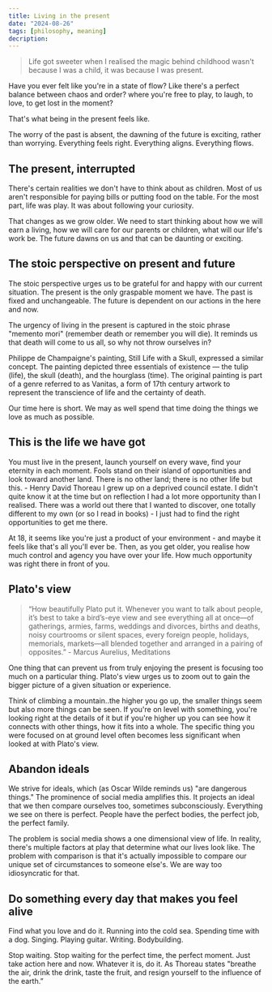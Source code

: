 ```yaml
---
title: Living in the present
date: "2024-08-26"
tags: [philosophy, meaning]
decription:
---
```


> Life got sweeter when I realised the magic behind childhood wasn't because I was a child, it was because I was present.

Have you ever felt like you're in a state of flow? Like there's a perfect balance between chaos and order? where you're free to play, to laugh, to love, to get lost in the moment?

That's what being in the present feels like.

The worry of the past is absent, the dawning of the future is exciting, rather than worrying. Everything feels right. Everything aligns. Everything flows.

## The present, interrupted

There's certain realities we don't have to think about as children. Most of us aren't responsible for paying bills or putting food on the table. For the most part, life was play. It was about following your curiosity.

That changes as we grow older. We need to start thinking about how we will earn a living, how we will care for our parents or children, what will our life's work be.
The future dawns on us and that can be daunting or exciting.

## The stoic perspective on present and future

The stoic perspective urges us to be grateful for and happy with our current situation. The present is the only graspable moment we have. The past is fixed and unchangeable. The future is dependent on our actions in the here and now.

The urgency of living in the present is captured in the stoic phrase "memento mori" (remember death or remember you will die). It reminds us that death will come to us all, so why not throw ourselves in?

Philippe de Champaigne's painting, Still Life with a Skull, expressed a similar concept. The painting depicted three essentials of existence — the tulip (life), the skull (death), and the hourglass (time). The original painting is part of a genre referred to as Vanitas, a form of 17th century artwork to represent the transcience of life and the certainty of death.

Our time here is short. We may as well spend that time doing the things we love as much as possible.

## This is the life we have got

You must live in the present, launch yourself on every wave, find your eternity in each moment. Fools stand on their island of opportunities and look toward another land. There is no other land; there is no other life but this. - Henry David Thoreau
I grew up on a deprived council estate. I didn't quite know it at the time but on reflection I had a lot more opportunity than I realised. There was a world out there that I wanted to discover, one totally different to my own (or so I read in books) - I just had to find the right opportunities to get me there.

At 18, it seems like you're just a product of your environment - and maybe it feels like that's all you'll ever be. Then, as you get older, you realise how much control and agency you have over your life. How much opportunity was right there in front of you.

## Plato's view

> “How beautifully Plato put it. Whenever you want to talk about people, it’s best to take a bird’s-eye view and see everything all at once—of gatherings, armies, farms, weddings and divorces, births and deaths, noisy courtrooms or silent spaces, every foreign people, holidays, memorials, markets—all blended together and arranged in a pairing of opposites.” - Marcus Aurelius, Meditations

One thing that can prevent us from truly enjoying the present is focusing too much on a particular thing. Plato's view urges us to zoom out to gain the bigger picture of a given situation or experience.

Think of climbing a mountain..the higher you go up, the smaller things seem but also more things can be seen. If you're on level with something, you're looking right at the details of it but if you're higher up you can see how it connects with other things, how it fits into a whole. The specific thing you were focused on at ground level often becomes less significant when looked at with Plato's view.

## Abandon ideals

We strive for ideals, which (as Oscar Wilde reminds us) "are dangerous things." The prominence of social media amplifies this. It projects an ideal that we then compare ourselves too, sometimes subconsciously. Everything we see on there is perfect. People have the perfect bodies, the perfect job, the perfect family.

The problem is social media shows a one dimensional view of life. In reality, there's multiple factors at play that determine what our lives look like. The problem with comparison is that it's actually impossible to compare our unique set of circumstances to someone else's. We are way too idiosyncratic for that.

## Do something every day that makes you feel alive

Find what you love and do it. Running into the cold sea. Spending time with a dog. Singing. Playing guitar. Writing. Bodybuilding.

Stop waiting. Stop waiting for the perfect time, the perfect moment. Just take action here and now. Whatever it is, do it. As Thoreau states "breathe the air, drink the drink, taste the fruit, and resign yourself to the influence of the earth.”
